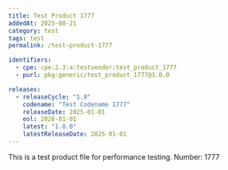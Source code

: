 ```yaml
---
title: Test Product 1777
addedAt: 2025-08-21
category: test
tags: test
permalink: /test-product-1777

identifiers:
  - cpe: cpe:2.3:a:testvendor:test_product_1777
  - purl: pkg:generic/test_product_1777@1.0.0

releases:
  - releaseCycle: "1.0"
    codename: "Test Codename 1777"
    releaseDate: 2025-01-01
    eol: 2026-01-01
    latest: "1.0.0"
    latestReleaseDate: 2025-01-01
---
```


This is a test product file for performance testing. Number: 1777
